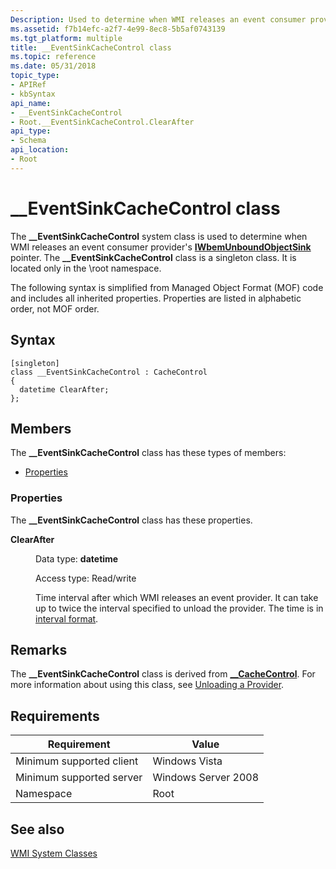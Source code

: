 ```yaml
---
Description: Used to determine when WMI releases an event consumer providers IWbemUnboundObjectSink pointer.
ms.assetid: f7b14efc-a2f7-4e99-8ec8-5b5af0743139
ms.tgt_platform: multiple
title: __EventSinkCacheControl class
ms.topic: reference
ms.date: 05/31/2018
topic_type: 
- APIRef
- kbSyntax
api_name: 
- __EventSinkCacheControl
- Root.__EventSinkCacheControl.ClearAfter
api_type: 
- Schema
api_location: 
- Root
---
```


# \_\_EventSinkCacheControl class

The **\_\_EventSinkCacheControl** system class is used to determine when WMI releases an event consumer provider's [**IWbemUnboundObjectSink**](/windows/desktop/api/Wbemprov/nn-wbemprov-iwbemunboundobjectsink) pointer. The **\_\_EventSinkCacheControl** class is a singleton class. It is located only in the \\root namespace.

The following syntax is simplified from Managed Object Format (MOF) code and includes all inherited properties. Properties are listed in alphabetic order, not MOF order.

## Syntax

``` syntax
[singleton]
class __EventSinkCacheControl : CacheControl
{
  datetime ClearAfter;
};
```

## Members

The **\_\_EventSinkCacheControl** class has these types of members:

-   [Properties](#properties)

### Properties

The **\_\_EventSinkCacheControl** class has these properties.

<dl> <dt>

**ClearAfter**
</dt> <dd> <dl> <dt>

Data type: **datetime**
</dt> <dt>

Access type: Read/write
</dt> </dl>

Time interval after which WMI releases an event provider. It can take up to twice the interval specified to unload the provider. The time is in [interval format](interval-format.md).

</dd> </dl>

## Remarks

The **\_\_EventSinkCacheControl** class is derived from [**\_\_CacheControl**](--cachecontrol.md). For more information about using this class, see [Unloading a Provider](unloading-a-provider.md).

## Requirements



| Requirement | Value |
|-------------------------------------|--------------------------------|
| Minimum supported client<br/> | Windows Vista<br/>       |
| Minimum supported server<br/> | Windows Server 2008<br/> |
| Namespace<br/>                | Root<br/>                |



## See also

<dl> <dt>

[WMI System Classes](wmi-system-classes.md)
</dt> </dl>

 

 




